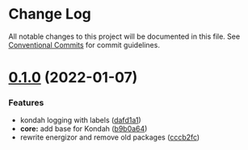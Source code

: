 # Change Log

All notable changes to this project will be documented in this file.
See [Conventional Commits](https://conventionalcommits.org) for commit guidelines.

# [0.1.0](https://github.com/donnyroufs/konda/compare/@kondah/core@0.0.15...@kondah/core@0.1.0) (2022-01-07)


### Features

* kondah logging with labels ([dafd1a1](https://github.com/donnyroufs/konda/commit/dafd1a1ee85a33f872b2626817bdc305514dc37c))
* **core:** add base for Kondah ([b9b0a64](https://github.com/donnyroufs/konda/commit/b9b0a6473e84f78d5c8343c0ec7305f8e2e7cb3d))
* rewrite energizor and remove old packages ([cccb2fc](https://github.com/donnyroufs/konda/commit/cccb2fcbe862d36061a6776bba3f96cad0d49fb3))
